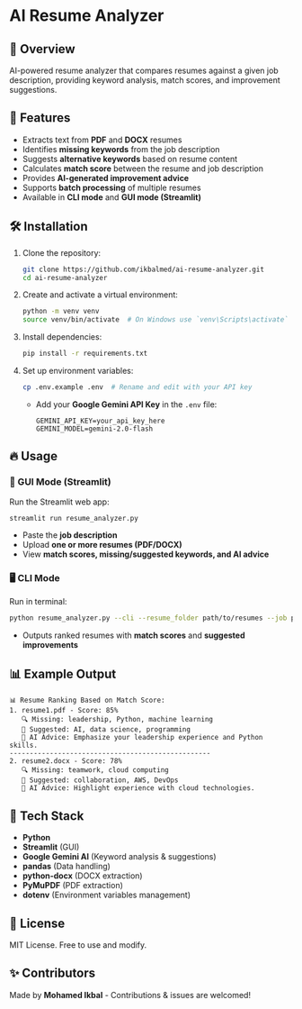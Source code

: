 # AI Resume Analyzer

## 📌 Overview

AI-powered resume analyzer that compares resumes against a given job description, providing keyword analysis, match scores, and improvement suggestions.

## 🚀 Features

- Extracts text from **PDF** and **DOCX** resumes
- Identifies **missing keywords** from the job description
- Suggests **alternative keywords** based on resume content
- Calculates **match score** between the resume and job description
- Provides **AI-generated improvement advice**
- Supports **batch processing** of multiple resumes
- Available in **CLI mode** and **GUI mode (Streamlit)**

## 🛠️ Installation

1. Clone the repository:
   ```sh
   git clone https://github.com/ikbalmed/ai-resume-analyzer.git
   cd ai-resume-analyzer
   ```
2. Create and activate a virtual environment:
   ```sh
   python -m venv venv
   source venv/bin/activate  # On Windows use `venv\Scripts\activate`
   ```
3. Install dependencies:
   ```sh
   pip install -r requirements.txt
   ```
4. Set up environment variables:
   ```sh
   cp .env.example .env  # Rename and edit with your API key
   ```
   - Add your **Google Gemini API Key** in the `.env` file:
     ```
     GEMINI_API_KEY=your_api_key_here
     GEMINI_MODEL=gemini-2.0-flash
     ```

## 🔥 Usage

### 🎨 GUI Mode (Streamlit)

Run the Streamlit web app:

```sh
streamlit run resume_analyzer.py
```

- Paste the **job description**
- Upload **one or more resumes (PDF/DOCX)**
- View **match scores, missing/suggested keywords, and AI advice**

### 🖥️ CLI Mode

Run in terminal:

```sh
python resume_analyzer.py --cli --resume_folder path/to/resumes --job path/to/job_description.txt
```

- Outputs ranked resumes with **match scores** and **suggested improvements**

## 📊 Example Output

```
📊 Resume Ranking Based on Match Score:
1. resume1.pdf - Score: 85%
   🔍 Missing: leadership, Python, machine learning
   🔹 Suggested: AI, data science, programming
   🤖 AI Advice: Emphasize your leadership experience and Python skills.
--------------------------------------------------
2. resume2.docx - Score: 78%
   🔍 Missing: teamwork, cloud computing
   🔹 Suggested: collaboration, AWS, DevOps
   🤖 AI Advice: Highlight experience with cloud technologies.
```

## 📌 Tech Stack

- **Python**
- **Streamlit** (GUI)
- **Google Gemini AI** (Keyword analysis & suggestions)
- **pandas** (Data handling)
- **python-docx** (DOCX extraction)
- **PyMuPDF** (PDF extraction)
- **dotenv** (Environment variables management)

## 🔗 License

MIT License. Free to use and modify.

## ✨ Contributors

Made by **Mohamed Ikbal** - Contributions & issues are welcomed!


